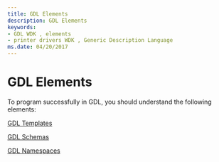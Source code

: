 ```yaml
---
title: GDL Elements
description: GDL Elements
keywords:
- GDL WDK , elements
- printer drivers WDK , Generic Description Language
ms.date: 04/20/2017
---
```


# GDL Elements


To program successfully in GDL, you should understand the following elements:

[GDL Templates](gdl-templates.md)

[GDL Schemas](gdl-schemas.md)

[GDL Namespaces](gdl-namespaces.md)

 

 




